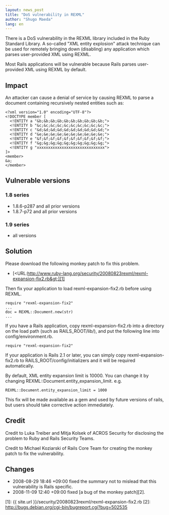 ```yaml
---
layout: news_post
title: "DoS vulnerability in REXML"
author: "Shugo Maeda"
lang: en
---
```


There is a DoS vulnerability in the REXML library included in the Ruby
Standard Library. A so-called \"XML entity explosion\" attack technique
can be used for remotely bringing down (disabling) any application which
parses user-provided XML using REXML.

Most Rails applications will be vulnerable because Rails parses
user-provided XML using REXML by default.

## Impact

An attacker can cause a denial of service by causing REXML to parse a
document containing recursively nested entities such as:

    <?xml version="1.0" encoding="UTF-8"?>
    <!DOCTYPE member [
      <!ENTITY a "&b;&b;&b;&b;&b;&b;&b;&b;&b;&b;">
      <!ENTITY b "&c;&c;&c;&c;&c;&c;&c;&c;&c;&c;">
      <!ENTITY c "&d;&d;&d;&d;&d;&d;&d;&d;&d;&d;">
      <!ENTITY d "&e;&e;&e;&e;&e;&e;&e;&e;&e;&e;">
      <!ENTITY e "&f;&f;&f;&f;&f;&f;&f;&f;&f;&f;">
      <!ENTITY f "&g;&g;&g;&g;&g;&g;&g;&g;&g;&g;">
      <!ENTITY g "xxxxxxxxxxxxxxxxxxxxxxxxxxxxxx">
    ]>
    <member>
    &a;
    </member>

## Vulnerable versions

### 1.8 series

* 1\.8.6-p287 and all prior versions
* 1\.8.7-p72 and all prior versions

### 1.9 series

* all versions

## Solution

Please download the following monkey patch to fix this problem.

* [&lt;URL:http://www.ruby-lang.org/security/20080823rexml/rexml-expansion-fix2.rb&gt;][1]

Then fix your application to load rexml-expansion-fix2.rb before using
REXML.

    require "rexml-expansion-fix2"
    ...
    doc = REXML::Document.new(str)
    ...

If you have a Rails application, copy rexml-expansion-fix2.rb into a
directory on the load path (such as RAILS\_ROOT/lib/), and put the
following line into config/environment.rb.

    require "rexml-expansion-fix2"

If your application is Rails 2.1 or later, you can simply copy
rexml-expansion-fix2.rb to RAILS\_ROOT/config/initializers and it will
be required automatically.

By default, XML entity expansion limit is 10000. You can change it by
changing REXML::Document.entity\_expansion\_limit. e.g.

    REXML::Document.entity_expansion_limit = 1000

This fix will be made available as a gem and used by future versions of
rails, but users should take corrective action immediately.

## Credit

Credit to Luka Treiber and Mitja Kolsek of ACROS Security for disclosing
the problem to Ruby and Rails Security Teams.

Credit to Michael Koziarski of Rails Core Team for creating the monkey
patch to fix the vulnerability.

## Changes

* 2008-08-29 18:46 +09:00 fixed the summary not to mislead that this
  vulnerability is Rails specific.
* 2008-11-09 12:40 +09:00 fixed [a bug of the monkey patch][2].



[1]: {{ site.url }}/security/20080823rexml/rexml-expansion-fix2.rb
[2]: http://bugs.debian.org/cgi-bin/bugreport.cgi?bug=502535
